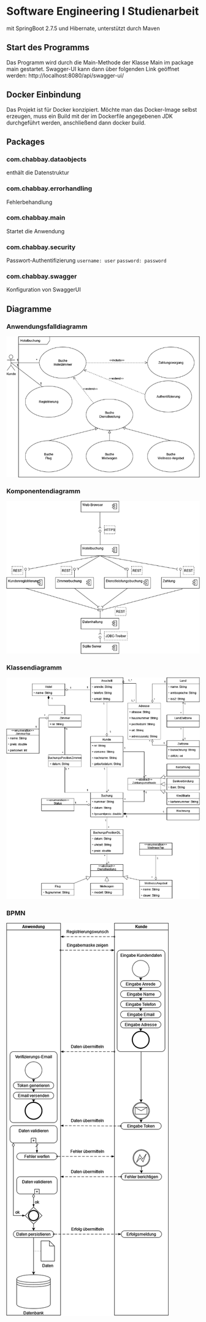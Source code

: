 # Software Engineering I Studienarbeit

mit SpringBoot 2.7.5 und Hibernate, unterstützt durch Maven

## Start des Programms

Das Programm wird durch die Main-Methode der Klasse Main im package main gestartet.
Swagger-UI kann dann über folgenden Link geöffnet werden:  http://localhost:8080/api/swagger-ui/

## Docker Einbindung

Das Projekt ist für Docker konzipiert. Möchte man das Docker-Image selbst erzeugen, muss ein Build mit der im Dockerfile
angegebenen JDK durchgeführt werden, anschließend dann docker build.

## Packages

### com.chabbay.dataobjects

enthält die Datenstruktur

### com.chabbay.errorhandling

Fehlerbehandlung

### com.chabbay.main

Startet die Anwendung

### com.chabbay.security

Passwort-Authentifizierung
`username: user`
`password: password`

### com.chabbay.swagger

Konfiguration von SwaggerUI

## Diagramme

### Anwendungsfalldiagramm

![Anwendungsfalldiagramm](uml/Anwendungsfalldiagramm.drawio.png)

### Komponentendiagramm

![Komponentendiagramm](uml/Komponentendiagramm.drawio.png)

### Klassendiagramm

![Klassendiagramm](uml/Klassendiagramm.drawio.png)

### BPMN

![BPMN](uml/BPMN.drawio.png)
